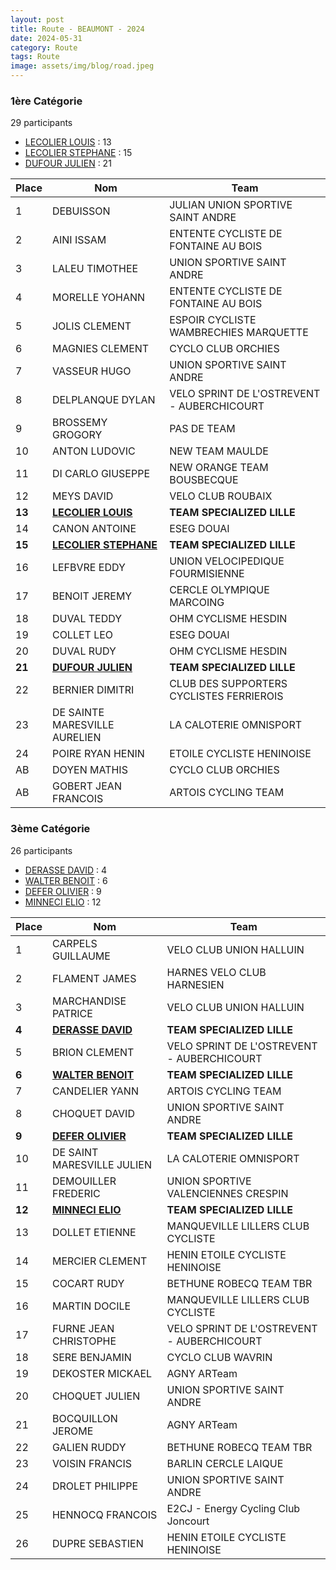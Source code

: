```yaml
---
layout: post
title: Route - BEAUMONT - 2024
date: 2024-05-31
category: Route
tags: Route
image: assets/img/blog/road.jpeg
---
```


### 1ère Catégorie
29 participants
- [LECOLIER LOUIS](https://teamspecializedlille.cc/coureurs/lecolierlouis) : 13
- [LECOLIER STEPHANE](https://teamspecializedlille.cc/coureurs/lecolierstephane) : 15
- [DUFOUR JULIEN](https://teamspecializedlille.cc/coureurs/dufourjulien) : 21

| Place  | Nom                                                                                    | Team                                       |
|--------|----------------------------------------------------------------------------------------|--------------------------------------------|
| 1      | DEBUISSON                                                                              | JULIAN UNION SPORTIVE SAINT ANDRE          |
| 2      | AINI ISSAM                                                                             | ENTENTE CYCLISTE DE FONTAINE AU BOIS       |
| 3      | LALEU TIMOTHEE                                                                         | UNION SPORTIVE SAINT ANDRE                 |
| 4      | MORELLE YOHANN                                                                         | ENTENTE CYCLISTE DE FONTAINE AU BOIS       |
| 5      | JOLIS CLEMENT                                                                          | ESPOIR CYCLISTE WAMBRECHIES MARQUETTE      |
| 6      | MAGNIES CLEMENT                                                                        | CYCLO CLUB ORCHIES                         |
| 7      | VASSEUR HUGO                                                                           | UNION SPORTIVE SAINT ANDRE                 |
| 8      | DELPLANQUE DYLAN                                                                       | VELO SPRINT DE L'OSTREVENT - AUBERCHICOURT |
| 9      | BROSSEMY GROGORY                                                                       | PAS DE TEAM                                |
| 10     | ANTON LUDOVIC                                                                          | NEW TEAM MAULDE                            |
| 11     | DI CARLO GIUSEPPE                                                                      | NEW ORANGE TEAM BOUSBECQUE                 |
| 12     | MEYS DAVID                                                                             | VELO CLUB ROUBAIX                          |
| **13** | **[LECOLIER LOUIS](https://teamspecializedlille.cc/coureurs/lecolierlouis)**       | **TEAM SPECIALIZED LILLE**                 |
| 14     | CANON ANTOINE                                                                          | ESEG DOUAI                                 |
| **15** | **[LECOLIER STEPHANE](https://teamspecializedlille.cc/coureurs/lecolierstephane)** | **TEAM SPECIALIZED LILLE**                 |
| 16     | LEFBVRE EDDY                                                                           | UNION VELOCIPEDIQUE FOURMISIENNE           |
| 17     | BENOIT JEREMY                                                                          | CERCLE OLYMPIQUE MARCOING                  |
| 18     | DUVAL TEDDY                                                                            | OHM CYCLISME HESDIN                        |
| 19     | COLLET LEO                                                                             | ESEG DOUAI                                 |
| 20     | DUVAL RUDY                                                                             | OHM CYCLISME HESDIN                        |
| **21** | **[DUFOUR JULIEN](https://teamspecializedlille.cc/coureurs/dufourjulien)**         | **TEAM SPECIALIZED LILLE**                 |
| 22     | BERNIER DIMITRI                                                                        | CLUB DES SUPPORTERS CYCLISTES FERRIEROIS   |
| 23     | DE SAINTE MARESVILLE AURELIEN                                                          | LA CALOTERIE OMNISPORT                     |
| 24     | POIRE RYAN HENIN                                                                       | ETOILE CYCLISTE HENINOISE                  |
| AB     | DOYEN MATHIS                                                                           | CYCLO CLUB ORCHIES                         |
| AB     | GOBERT JEAN FRANCOIS                                                                   | ARTOIS CYCLING TEAM                        |

### 3ème Catégorie
26 participants
- [DERASSE DAVID](https://teamspecializedlille.cc/coureurs/derassedavid) : 4
- [WALTER BENOIT](https://teamspecializedlille.cc/coureurs/walterbenoit) : 6
- [DEFER OLIVIER](https://teamspecializedlille.cc/coureurs/deferolivier) : 9
- [MINNECI ELIO](https://teamspecializedlille.cc/coureurs/minnecielio) : 12




| Place  | Nom                                                                            | Team                                       |
|--------|--------------------------------------------------------------------------------|--------------------------------------------|
| 1      | CARPELS GUILLAUME                                                              | VELO CLUB UNION HALLUIN                    |
| 2      | FLAMENT JAMES                                                                  | HARNES VELO CLUB HARNESIEN                 |
| 3      | MARCHANDISE PATRICE                                                            | VELO CLUB UNION HALLUIN                    |
| **4**  | **[DERASSE DAVID](https://teamspecializedlille.cc/coureurs/derassedavid)** | **TEAM SPECIALIZED LILLE**                 |
| 5      | BRION CLEMENT                                                                  | VELO SPRINT DE L'OSTREVENT - AUBERCHICOURT |
| **6**  | **[WALTER BENOIT](https://teamspecializedlille.cc/coureurs/walterbenoit)** | **TEAM SPECIALIZED LILLE**                 |
| 7      | CANDELIER YANN                                                                 | ARTOIS CYCLING TEAM                        |
| 8      | CHOQUET DAVID                                                                  | UNION SPORTIVE SAINT ANDRE                 |
| **9**  | **[DEFER OLIVIER](https://teamspecializedlille.cc/coureurs/deferolivier)** | **TEAM SPECIALIZED LILLE**                 |
| 10     | DE SAINT MARESVILLE JULIEN                                                     | LA CALOTERIE OMNISPORT                     |
| 11     | DEMOUILLER FREDERIC                                                            | UNION SPORTIVE VALENCIENNES CRESPIN        |
| **12** | **[MINNECI ELIO](https://teamspecializedlille.cc/coureurs/minnecielio)**   | **TEAM SPECIALIZED LILLE**                 |
| 13     | DOLLET ETIENNE                                                                 | MANQUEVILLE LILLERS CLUB CYCLISTE          |
| 14     | MERCIER CLEMENT                                                                | HENIN ETOILE CYCLISTE HENINOISE            |
| 15     | COCART RUDY                                                                    | BETHUNE ROBECQ TEAM TBR                    |
| 16     | MARTIN DOCILE                                                                  | MANQUEVILLE LILLERS CLUB CYCLISTE          |
| 17     | FURNE JEAN CHRISTOPHE                                                          | VELO SPRINT DE L'OSTREVENT - AUBERCHICOURT |
| 18     | SERE BENJAMIN                                                                  | CYCLO CLUB WAVRIN                          |
| 19     | DEKOSTER MICKAEL                                                               | AGNY ARTeam                                |
| 20     | CHOQUET JULIEN                                                                 | UNION SPORTIVE SAINT ANDRE                 |
| 21     | BOCQUILLON JEROME                                                              | AGNY ARTeam                                |
| 22     | GALIEN RUDDY                                                                   | BETHUNE ROBECQ TEAM TBR                    |
| 23     | VOISIN FRANCIS                                                                 | BARLIN CERCLE LAIQUE                       |
| 24     | DROLET PHILIPPE                                                                | UNION SPORTIVE SAINT ANDRE                 |
| 25     | HENNOCQ FRANCOIS                                                               | E2CJ - Energy Cycling Club Joncourt        |
| 26     | DUPRE SEBASTIEN                                                                | HENIN ETOILE CYCLISTE HENINOISE            |